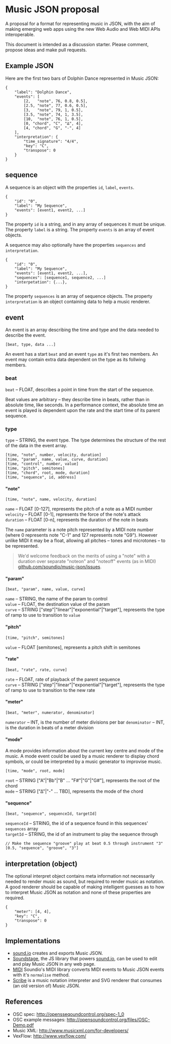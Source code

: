 # Music JSON proposal

A proposal for a format for representing music in JSON, with the aim of
making emerging web apps using the new Web Audio and Web MIDI APIs interoperable.

This document is intended as a discussion starter. Please comment, propose ideas and
make pull requests.


## Example JSON

Here are the first two bars of Dolphin Dance represented in Music JSON:

    {
        "label": "Dolphin Dance",
        "events": [
            [2,   "note", 76, 0.8, 0.5],
            [2.5, "note", 77, 0.6, 0.5],
            [3,   "note", 79, 1, 0.5],
            [3.5, "note", 74, 1, 3.5],
            [10,  "note", 76, 1, 0.5],
            [0, "chord", "C", "∆", 4],
            [4, "chord", "G", "-", 4]
        ],
        "interpretation": {
            "time_signature": "4/4",
            "key": "C",
            "transpose": 0
        }
    }

## sequence

A sequence is an object with the properties `id`, `label`, `events`.

    {
        "id": "0",
        "label": "My Sequence",
        "events": [event1, event2, ...]
    }

The property `id` is a string, and in any array of sequences it must be unique. The property `label` is a string. The property `events` is an array of event objects.

A sequence may also optionally have the properties `sequences` and `interpretation`.

    {
        "id": "0",
        "label": "My Sequence",
        "events": [event1, event2, ...],
        "sequences": [sequence1, sequence2, ...]
        "interpetation": {...},
    }

The property `sequences` is an array of sequence objects. The property `interpretation` is an object containing data to help a music renderer.

## event

An event is an array describing the time and type and the data needed to
describe the event.

    [beat, type, data ...]

An event has a start `beat` and an event `type` as it's first two members.
An event may contain extra data dependent on the type as its follwing members.

### beat

`beat` – FLOAT, describes a point in time from the start of the sequence.

Beat values are arbitrary – they describe time in beats, rather than in absolute time, 
like seconds. In a performance context, the absolute time an event is played is dependent upon the rate and the 
start time of its parent sequence.

### type

`type` – STRING, the event type. The type determines the structure of the
rest of the data in the event array.

    [time, "note", number, velocity, duration]
    [time, "param", name, value, curve, duration]
    [time, "control", number, value]
    [time, "pitch", semitones]
    [time, "chord", root, mode, duration]
    [time, "sequence", id, address]

#### "note"

    [time, "note", name, velocity, duration]

`name`     – FLOAT [0-127], represents the pitch of a note as a MIDI number<br/>
`velocity` – FLOAT [0-1], represents the force of the note's attack<br/>
`duration` – FLOAT [0-n], represents the duration of the note in beats

The `name` parameter is a note pitch represented by a MIDI note number (where 0 represents note "C-1" and 127 represents note "G9"). However unlike MIDI it may be a float, allowing all pitches – tones and microtones – to be represented.

<blockquote>We'd welcome feedback on the merits of using a "note" with a duration over
separate "noteon" and "noteoff" events (as in MIDI) <a href="http://github.com/soundio/music-json/issues">github.com/soundio/music-json/issues</a>.</blockquote> 

#### "param"

    [beat, "param", name, value, curve]

`name` – STRING, the name of the param to control<br/>
`value` – FLOAT, the destination value of the param<br/>
`curve` – STRING ["step"|"linear"|"exponential"|"target"], represents the type of ramp to use to transition to `value`

#### "pitch"

    [time, "pitch", semitones]

<code>value</code> – FLOAT [semitones], represents a pitch shift in semitones

#### "rate"

    [beat, "rate", rate, curve]

`rate` – FLOAT, rate of playback of the parent sequence<br/>
`curve` – STRING ["step"|"linear"|"exponential"|"target"], represents the type of ramp to use to transition to the new rate

#### "meter"

    [beat, "meter", numerator, denominator]

`numerator` – INT, is the number of meter divisions per bar
`denominator` – INT, is the duration in beats of a meter division

#### "mode"

A mode provides information about the current key centre and mode of the music. A mode event could
be used by a music renderer to display chord symbols, or could be interpreted by a music generator
to improvise music.

    [time, "mode", root, mode]

`root` – STRING ["A"|"Bb"|"B" ... "F#"|"G"|"G#"], represents the root of the chord<br/>
`mode` – STRING ["∆"|"-" ... TBD], represents the mode of the chord

#### "sequence"

    [beat, "sequence", sequenceId, targetId]

`sequenceId` – STRING, the id of a sequence found in this sequences' `sequences` array<br/>
`targetId` – STRING, the id of an instrument to play the sequence through<br/>

    // Make the sequence "groove" play at beat 0.5 through instrument "3"
    [0.5, "sequence", "groove", "3"]

<!--It is proposed that a near-CSS-like syntax be used to select objects in an app:

    // Trigger object id 3
    [0.5, "sequence", "groove", "objects[id=3]"]
    
    // Trigger all plugins of type "sampler"
    [0.5, "sequence", "groove", 1, "objects[type='sampler']"]
-->

## interpretation (object)

The optional interpret object contains meta information not necessarily needed to render
music as sound, but required to render music as notation. A good renderer should
be capable of making intelligent guesses as to how to interpret Music JSON as
notation and none of these properties are required.

    {
        "meter": [4, 4],
        "key": "C",
        "transpose": 0
    }

## Implementations

- <a href="http://sound.io">sound.io</a> creates and exports Music JSON.
- <a href="http://github.com/soundio/soundstage">Soundstage</a>, the JS library that powers <a href="http://sound.io">sound.io</a>, can be used to edit and play Music JSON in any web page. 
- <a href="http://github.com/soundio/midi">MIDI</a> Soundio's MIDI library converts MIDI events to Music JSON events with it's <code>normalise</code> method.
- <a href="http://labs.cruncher.ch/scribe/">Scribe</a> is a music notation
interpreter and SVG renderer that consumes (an old version of) Music JSON.

## References

- OSC spec: <a href="http://opensoundcontrol.org/spec-1_0">http://opensseqoundcontrol.org/spec-1_0</a>
- OSC example messages: <a href="http://opensoundcontrol.org/files/OSC-Demo.pdf">http://opensoundcontrol.org/files/OSC-Demo.pdf</a>
- Music XML: <a href="http://www.musicxml.com/for-developers/">http://www.musicxml.com/for-developers/</a>
- VexFlow: <a href="http://www.vexflow.com/">http://www.vexflow.com/</a>

<!--
## Contributions

Stephen Band, Stelio Tzonis, Al Johri and Jason Sigal.
-->
